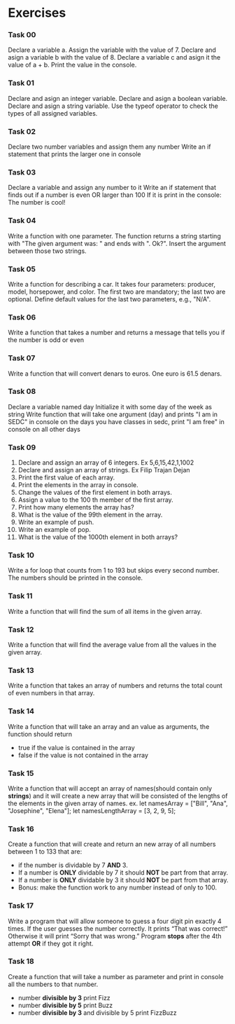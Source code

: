 # Exercises

### Task 00
Declare a variable a. Assign the variable with the value of 7.
Declare and asign a variable b with the value of 8.
Declare a variable c and asign it the value of a + b.
Print the value in the console.

### Task 01
Declare and asign an integer variable.
Declare and asign a boolean variable.
Declare and asign a string variable.
Use the typeof operator to check the types of all assigned variables.

### Task 02
Declare two number variables and assign them any number
Write an if statement that prints the larger one in console

### Task 03
Declare a variable and assign any number to it
Write an if statement that finds out if a number is even OR larger than 100
If it is print in the console: The number is cool!

### Task 04
Write a function with one parameter. The function returns a string starting with "The given argument was: " and ends with ". Ok?". Insert the argument between those two strings.

### Task 05
Write a function for describing a car. It takes four parameters: producer, model, horsepower, and color. The first two are mandatory; the last two are optional. Define default values for the last two parameters, e.g., "N/A".

### Task 06
Write a function that takes a number and returns a message that tells you if the number is odd or even

### Task 07
Write a function that will convert denars to euros.
One euro is 61.5 denars.

### Task 08
Declare a variable named day
Initialize it with some day of the week as string
Write function that will take one argument (day) and prints "I am in SEDC" in console on the days you have classes in sedc, print "I am free" in console on all other days

### Task 09
1. Declare and assign an array of 6 integers. Ex 5,6,15,42,1,1002
2. Declare and assign an array of strings. Ex Filip Trajan Dejan
3. Print the first value of each array.
4. Print the elements in the array in console.
5. Change the values of the first element in both arrays.
6. Assign a value to the 100 th member of the first array.
7. Print how many elements the array has? 
8. What is the value of the 99th element in the array.
9. Write an example of push.
10. Write an example of pop.
11. What is the value of the 1000th element in both arrays?

### Task 10
Write a for loop that counts from 1 to 193 but skips every second number.
The numbers should be printed in the console.

### Task 11
Write a function that will find the sum of all items in the given array.

### Task 12
Write a function that will find the average value from all the values in the given array.

### Task 13
Write a function that takes an array of numbers and returns the total count of even numbers in that array.

### Task 14
Write a function that will take an array and an value as arguments, the function should return
* true if the value is contained in the array
* false if the value is not contained in the array 

### Task 15
Write a function that will accept an array of names(should contain only **strings**) and it will create a new array that will be consisted of the lengths of the elements in the given array of names. ex. let namesArray = ["Bill", "Ana", "Josephine", "Elena"]; let namesLengthArray = [3, 2, 9, 5];

### Task 16
Create a function that will create and return an new array of all numbers between 1 to 133 that are: 
* if the number is dividable by 7 **AND** 3. 
* If a number is **ONLY** dividable by 7 it should **NOT** be part from that array. 
* If a number is **ONLY** dividable by 3 it should **NOT** be part from that array. 
* Bonus: make the function work to any number instead of only to 100.


### Task 17
Write a program that will allow someone to guess a four digit pin exactly 4 times. 
If the user guesses the number correctly. It prints “That was correct!” 
Otherwise it will print “Sorry that was wrong.” 
Program **stops** after the 4th attempt **OR** if they got it right.

### Task 18
Create a function that will take a number as parameter and print in console all the numbers to that number.
* number **divisible by 3** print Fizz
* number **divisible by 5** print Buzz
* number **divisible by 3** and divisible by 5 print FizzBuzz
